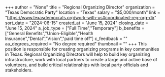 +++
author = "None"
title = "Regional Organizing Director"
organization = "Texas Democratic Party"
location = "Texas"
salary = "$5,000/month"
link = "https://www.texasdemocrats.org/work-with-us#coordinated-reg-org-dir"
sort_date = "2024-06-15"
created_at = "June 15, 2024"
closing_date = "June 15, 2024"
a_job_type = ["Full Time","Temporary"]
b_benefits = ["General Benefits","Union-Eligible","Health Insurance","Dental","Vision","paid time off"]
c_feedback = ""
aa_degrees_required = "No degree required"
thumbnail = ""
+++
This position is responsible for creating organizing programs in key
communities in Texas. Regional Organizing Directors will help to build key
organizing infrastructure, work with local partners to create a large and active base of volunteers, and build critical relationships with local party officials and
stakeholders.